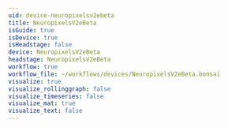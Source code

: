 ```yaml
---
uid: device-neuropixelsv2ebeta
title: NeuropixelsV2eBeta
isGuide: true
isDevice: true
isHeadstage: false
device: NeuropixelsV2eBeta
headstage: NeuropixelsV2eBeta
workflow: true
workflow_file: ~/workflows/devices/NeuropixelsV2eBeta.bonsai
visualize: true
visualize_rollinggraph: false
visualize_timeseries: false
visualize_mat: true
visualize_text: false
---
```


